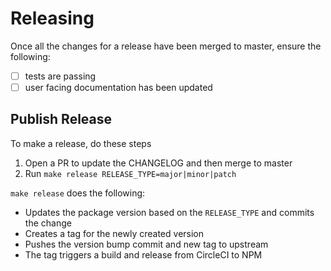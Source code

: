 # Releasing

Once all the changes for a release have been merged to master, ensure the following:

- [ ] tests are passing
- [ ] user facing documentation has been updated

## Publish Release

To make a release, do these steps

1. Open a PR to update the CHANGELOG and then merge to master
1. Run `make release RELEASE_TYPE=major|minor|patch`

`make release` does the following:

- Updates the package version based on the `RELEASE_TYPE` and commits the change
- Creates a tag for the newly created version
- Pushes the version bump commit and new tag to upstream
- The tag triggers a build and release from CircleCI to NPM
